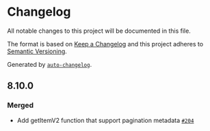 # Changelog

All notable changes to this project will be documented in this file.

The format is based on [Keep a Changelog](https://keepachangelog.com/en/1.0.0/)
and this project adheres to [Semantic Versioning](https://semver.org/spec/v2.0.0.html).

Generated by [`auto-changelog`](https://github.com/CookPete/auto-changelog).

## 8.10.0

### Merged

- Add getItemV2 function that support pagination metadata [`#204`](https://github.com/KyuzanInc/mint-sdk-js/pull/204)
